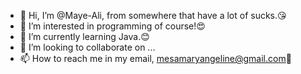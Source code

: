 - 👋 Hi, I’m @Maye-Ali, from somewhere that have a lot of sucks.😘
- 👀 I’m interested in programming of course!😍
- 🌱 I’m currently learning Java.😊
- 💞️ I’m looking to collaborate on ...
- 📫 How to reach me in my email, mesamaryangeline@gmail.com💋

<!---
Maye-Ali/Maye-Ali is a ✨ special ✨ repository because its `README.md` (this file) appears on your GitHub profile.
You can click the Preview link to take a look at your changes.
--->
